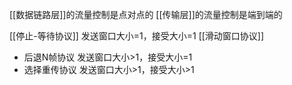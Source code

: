 
[[数据链路层]]的流量控制是点对点的
[[传输层]]的流量控制是端到端的

[[停止-等待协议]]
	发送窗口大小=1，接受大小=1
[[滑动窗口协议]]
+ 后退N帧协议
	发送窗口大小>1，接受大小=1
+ 选择重传协议
	发送窗口大小>1，接受大小>1

